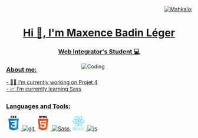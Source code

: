 
<p align="right"> <a href="https://www.linkedin.com/in/maxencebadin-l%C3%A9ger380000/" target="_blank"> <img align="center" src="https://www.edigitalagency.com.au/wp-content/uploads/new-linkedin-logo-white-black-png-600x600.png" alt="Mahkalix" width="50" height="50" </a>

<h1 align="center">Hi 👋, I'm Maxence Badin Léger</h1>
<h3 align="center"> Web Integrator's Student 💻</h3>
<img align="right" alt="Coding" width="300" src="https://media.giphy.com/media/umYMU8G2ixG5mJBDo5/giphy.gif">

<h3 align="left">About me: </h3>
- 👩‍💻 I’m currently working on Projet 4 </br>
- 📈 I’m currently learning Sass </br>


<h3 align="left">Languages and Tools:</h3>          
<p align="left"> 
<a href="https://openclassrooms.com/fr/courses/1603881-creez-votre-site-web-avec-html5-et-css3" target="_blank" rel="noreferrer"> <img src="https://raw.githubusercontent.com/devicons/devicon/master/icons/css3/css3-original-wordmark.svg" alt="css3" width="40" height="40"/> </a>
<a href="https://git-scm.com/" target="_blank" rel="noreferrer"> <img src="https://www.vectorlogo.zone/logos/git-scm/git-scm-icon.svg" alt="git" width="40" height="40"/> </a> 
<a href="https://www.w3.org/html/" target="_blank" rel="noreferrer"> <img src="https://raw.githubusercontent.com/devicons/devicon/master/icons/html5/html5-original-wordmark.svg" alt="html5" width="40" height="40"/> </a> 
<a href="https://sass-lang.com/" target="_blank" rel="noreferrer"> <img src="https://sass-lang.com/assets/img/logos/logo-b6e1ef6e.svg" alt="Sass" width="40" height="40"/> </a>
<a href="https://reactjs.org/" target="_blank" rel="noreferrer"> <img src="https://raw.githubusercontent.com/devicons/devicon/master/icons/react/react-original-wordmark.svg" alt="react" width="40" height="40"/> 
  <a href="https://www.javascript.com/" target="_blank" rel="noreferrer"> <img src="https://upload.wikimedia.org/wikipedia/commons/thumb/d/d4/Javascript-shield.svg/1200px-Javascript-shield.svg.png" alt="js" width="30" height="40"/> 
</p>
